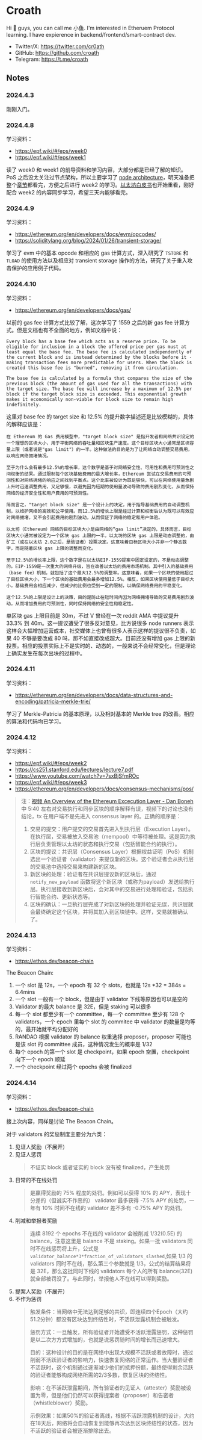 # Croath

Hi 👋 guys, you can call me 小鱼. I'm interested in Etheruem Protocol learning. I have expierence in backend/frontend/smart-contract dev.

 - Twitter/X: <https://twitter.com/cr0ath>
 - GitHub: <https://github.com/croath>
 - Telegram: <https://t.me/croath>

## Notes

### 2024.4.3

刚刚入门。

### 2024.4.8

学习资料：

 - https://epf.wiki/#/eps/week0
 - https://epf.wiki/#/eps/week1

读了 week0 和 week1 的前导资料和学习内容，大部分都是已经了解的知识。PoS 之后没太关注过节点架构，所以主要学习了 [node architecture](https://ethereum.org/en/developers/docs/nodes-and-clients/node-architecture/)，明天准备把整个[章节](https://ethereum.org/en/developers/docs/nodes-and-clients/)都看完，方便之后进行 week2 的学习。[以太坊白皮书](https://ethereum.org/en/whitepaper/#ethereum-whitepaper)也开始重看，刚好配合 week2 的内容同步学习，希望三天内能够看完。

### 2024.4.9

学习资料：

 - https://ethereum.org/en/developers/docs/evm/opcodes/
 - https://soliditylang.org/blog/2024/01/26/transient-storage/

学习了 evm 中的基本 opcode 和相应的 gas 计算方式，深入研究了 `TSTORE` 和 `TLOAD` 的使用方法以及相应对 transient storage 操作的方法，研究了关于重入攻击保护的应用例子代码。

### 2024.4.10

学习资料：

 - https://ethereum.org/en/developers/docs/gas/

以前的 gas fee 计算方式比较了解，这次学习了 1559 之后的新 gas fee 计算方式。但是文档也有不全面的地方，例如文档中说：

```
Every block has a base fee which acts as a reserve price. To be eligible for inclusion in a block the offered price per gas must at least equal the base fee. The base fee is calculated independently of the current block and is instead determined by the blocks before it - making transaction fees more predictable for users. When the block is created this base fee is "burned", removing it from circulation.

The base fee is calculated by a formula that compares the size of the previous block (the amount of gas used for all the transactions) with the target size. The base fee will increase by a maximum of 12.5% per block if the target block size is exceeded. This exponential growth makes it economically non-viable for block size to remain high indefinitely.
```

这里对 base fee 的 target size 和 12.5% 的提升数字描述还是比较模糊的，具体的解释应该是：

```
在 Ethereum 的 Gas 费用模型中，"target block size" 是指开发者和网络共识设定的一个理想的区块大小，用于平衡网络的吞吐量和区块生产速度。这个目标区块大小通常是区块容量上限（或者说是"gas limit"）的一半。这种做法的目的是为了让网络自动调整交易费用，以响应网络拥堵情况。

至于为什么会有最多12.5%的增长率，这个数字是基于对网络安全性、可用性和费用可预测性之间权衡的结果。通过限制每个区块基础费用的最大增长率，Ethereum 尝试在交易费用的可预测性和对网络拥堵的响应之间找到平衡点。这个比率被设计为既足够快，可以在网络使用量急剧上升时迅速调整费用，又足够慢，以避免因为短期的使用量波动导致的费用剧烈变化，从而保持网络的经济安全性和用户费用的可预测性。

简而言之，"target block size" 是一个设计上的决定，用于指导基础费用的自动调整机制，以维护网络的高效和公平使用。而12.5%的增长上限是经过计算和权衡后认为既可以有效应对网络拥堵，又不会引起费用的剧烈波动，从而保证了网络的稳定和用户体验。

以太坊（Ethereum）网络的目标区块大小是由网络的“gas limit”决定的，具体而言，目标区块大小通常被设定为一个区块 gas 上限的一半。以太坊的区块 gas 上限是动态调整的，由矿工（或在以太坊 2.0之后，是验证者）投票决定。这意味着目标区块大小并非一个静态数字，而是随着区块 gas 上限的调整而变化。

至于12.5%的增长率上限，这个数字是在以太坊EIP-1559提案中固定设定的，不是动态调整的。EIP-1559是一次重大的网络升级，旨在改善以太坊的费用市场机制。其中引入的基础费用（base fee）机制，就包括了这个最大12.5%的调整率。这意味着，如果一个区块的使用超过了目标区块大小，下一个区块的基础费用会最多增加12.5%。相反，如果区块使用量低于目标大小，基础费用会相应减少，但减少的比例也受到一定的限制，以确保网络费用的平稳变化。

这个12.5%的上限是设计上的决策，目的是防止在短时间内因为网络拥堵导致的交易费用剧烈波动，从而增加费用的可预测性，同时保持网络的安全性和稳定性。
```

单区块 gas 上限目前是 30m，不过 V 曾经在一次 reddit AMA 中提议提升 33.3% 到 40m。这一提议遭受了很多反对意见，比方说很多 node runners 表示这样会大幅增加运营成本，社交媒体上也曾有很多人表示这样的提议很不负责，如果 40 不够是要改成 80 吗，那不如直接改成超大。目前还没有增加 gas 上限的新投票。相应的投票实际上不是实时的、动态的，一般来说不会经常变化，但是理论上确实发生在每次出块的过程中。

### 2024.4.11

学习资料：

 - https://ethereum.org/en/developers/docs/data-structures-and-encoding/patricia-merkle-trie/

学习了 Merkle-Patricia 的基本原理，以及相对基本的 Merkle tree 的改善。相应的算法和代码均已学习。

### 2024.4.12

学习资料：

 - https://epf.wiki/#/eps/week2
 - https://cs251.stanford.edu/lectures/lecture7.pdf
 - https://www.youtube.com/watch?v=7sxBjSfmROc
 - https://epf.wiki/#/eps/week3
 - https://ethereum.org/en/developers/docs/consensus-mechanisms/pos/


 > 注：[视频 An Overview of the Ethereum Excecution Layer - Dan Boneh](https://www.youtube.com/watch?v=7sxBjSfmROc) 中 5:40 左右对交易执行和同步区块的顺序解释有误，视频下的讨论也没有结论，tx 在用户端不是先进入 consensus layer 的。正确的顺序是：  
 > 1. 交易的提交：用户提交的交易首先进入到执行层（Execution Layer）。在执行层，交易被放入交易池（mempool）中等待被处理。这是因为执行层负责管理以太坊的状态和执行交易（包括智能合约的执行）。
 > 2. 区块的提议：共识层（Consensus Layer）根据权益证明（PoS）机制选出一个验证者（validator）来提议新的区块。这个验证者会从执行层的交易池中选择交易来构建新的区块。
 > 3. 新区块的处理：验证者在共识层提议新的区块后，通过 `notify_new_payload` 函数将这个新区块（或称为payload）发送给执行层。执行层接收到新区块后，会对其中的交易进行处理和验证，包括执行智能合约、更新状态等。
 > 4. 区块的确认：一旦执行层完成了对新区块的处理并验证无误，共识层就会最终确定这个区块，并将其加入到区块链中。这样，交易就被确认了。

### 2024.4.13

学习资料：

 - https://ethos.dev/beacon-chain

The Beacon Chain:

1. 一个 slot 是 12s，一个 epoch 有 32 个 slots，也就是 12s *32 = 384s = 6.4mins
2. 一个 slot 一般有一个 block，但是由于 validator 下线等原因也可以是空的
3. Validator 的最大 balance 是 32E，但是 staking 可以很多
4. 每一个 slot 都至少有一个 committee，每一个 committee 至少有 128 个 validators，一个 epoch 里每个 slot 的 commitee 中 validator 的数量是均等的，最开始就平均分配好的
5. RANDAO 根据 validator 的 balance 权重选择 proposer，proposer 可能也是该 slot 的 committee 成员，这种情况发生的概率是 1/32
6. 每个 epoch 的第一个 slot 是 checkpoint，如果 epoch 空置，checkpoint 向下一个 epoch 顺延
7. 一个 checkpoint 经过两个 epochs 会被 finalized

### 2024.4.14

学习资料：

 - https://ethos.dev/beacon-chain

接上次内容，同样是讨论 The Beacon Chain。

对于 validators 的奖惩制度主要分为六类：

1. 见证人奖励（不展开）
2. 见证人惩罚
    > 不证实 block 或者证实的 block 没有被 finalized，产生处罚
3. 日常的不在线处罚
    > 是赢得奖励的 75% 程度的处罚。例如可以获得 10% 的 APY，表现十分差的（但诚实不作恶的） validator 最多获得 -7.5% APY 的处罚，一年有 10% 时间不在线的 validator 差不多有 -0.75% APY 的处罚。
4. 削减和举报者奖励
    > 连续 8192 个 epochs 不在线的 validator 会被削减 1/32(0.5E) 的 balance，注意这里是 balance 不是 staking。如果一批 validators 同时不在线惩罚将上升，公式是 `validator_balance*3*fraction_of_validators_slashed`,如果 1/3 的 validators 同时不在线，那么第三个参数就是 1/3，公式的结算结果将是 32E，那么这批同时下线的 validators 每个人的所有 balance(32E)就全部被罚没了。与此同时，举报他人不在线可以得到奖励。
5. 提案人奖励（不展开）
6. 不作为惩罚
    > 触发条件：当网络中无法达到足够的共识，即连续四个Epoch（大约51.2分钟）都没有区块达到终结性时，不活跃泄露机制会被触发。
    >
    > 惩罚方式：一旦触发，所有验证者开始遭受不活跃泄露惩罚，这种惩罚是以二次方方式增加的，也就是说惩罚随时间的增长而迅速增大。
    >
    > 目的：这种设计的目的是在网络中出现大规模不活跃或者故障时，通过削弱不活跃验证者的影响力，快速恢复网络的正常运作。当大量验证者不活跃时，这个机制通过逐渐减少他们的抵押份额，最终使得剩余活跃的验证者能够构成网络所需的2/3多数，恢复区块的终结性。
    >
    > 影响：在不活跃泄露期间，所有验证者的见证人（attester）奖励被设置为零，但是他们仍然可以获得提案者（proposer）和告密者（whistleblower）奖励。
    >
    > 示例效果：如果50%的验证者离线，根据不活跃泄露机制的设计，大约在18天后，网络将会自动恢复到能够再次达到区块终结性的状态，因为不活跃的验证者会被逐渐排除出去。